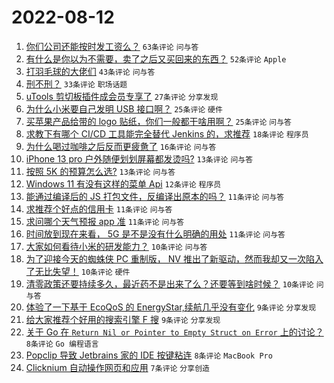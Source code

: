 # 2022-08-12

1. [你们公司还能按时发工资么？](https://www.v2ex.com/t/872355) `63条评论` `问与答`
1. [有什么是你以为不需要，卖了之后又买回来的东西？](https://www.v2ex.com/t/872328) `52条评论` `Apple`
1. [打羽毛球的大佬们](https://www.v2ex.com/t/872332) `43条评论` `问与答`
1. [刑不刑？](https://www.v2ex.com/t/872331) `33条评论` `职场话题`
1. [uTools 剪切板插件成会员专享了](https://www.v2ex.com/t/872348) `27条评论` `分享发现`
1. [为什么小米要自己发明 USB 接口啊？](https://www.v2ex.com/t/872394) `25条评论` `硬件`
1. [买苹果产品给带的 logo 贴纸，你们一般都干啥用啊？](https://www.v2ex.com/t/872346) `25条评论` `问与答`
1. [求教下有哪个 CI/CD 工具能完全替代 Jenkins 的，求推荐](https://www.v2ex.com/t/872380) `18条评论` `程序员`
1. [为什么喝过咖啡之后反而更疲惫了](https://www.v2ex.com/t/872379) `16条评论` `问与答`
1. [iPhone 13 pro 户外随便划划屏幕都发烫吗?](https://www.v2ex.com/t/872393) `13条评论` `问与答`
1. [按照 5K 的预算怎么选?](https://www.v2ex.com/t/872344) `13条评论` `问与答`
1. [Windows 11 有没有这样的菜单 Api](https://www.v2ex.com/t/872343) `12条评论` `程序员`
1. [能通过编译后的 JS 打包文件，反编译出原本的吗？](https://www.v2ex.com/t/872384) `11条评论` `问与答`
1. [求推荐个好点的信用卡](https://www.v2ex.com/t/872383) `11条评论` `问与答`
1. [求问哪个天气预报 app 准](https://www.v2ex.com/t/872368) `11条评论` `问与答`
1. [时间放到现在来看， 5G 是不是没有什么明确的用处](https://www.v2ex.com/t/872327) `11条评论` `问与答`
1. [大家如何看待小米的研发能力？](https://www.v2ex.com/t/872389) `10条评论` `问与答`
1. [为了迎接今天的蜘蛛侠 PC 重制版， NV 推出了新驱动，然而我却又一次陷入了无比失望！](https://www.v2ex.com/t/872351) `10条评论` `硬件`
1. [清零政策还要持续多久，最近药不是出来了么？还要等到啥时候？](https://www.v2ex.com/t/872342) `10条评论` `问与答`
1. [体验了一下基于 EcoQoS 的 EnergyStar,续航几乎没有变化](https://www.v2ex.com/t/872370) `9条评论` `分享发现`
1. [给大家推荐个好用的搜索引擎 F 搜](https://www.v2ex.com/t/872359) `9条评论` `分享发现`
1. [关于 Go 在 `Return Nil or Pointer to Empty Struct on Error` 上的讨论？](https://www.v2ex.com/t/872400) `8条评论` `Go 编程语言`
1. [Popclip 导致 Jetbrains 家的 IDE 按键粘连](https://www.v2ex.com/t/872347) `8条评论` `MacBook Pro`
1. [Clicknium 自动操作网页和应用](https://www.v2ex.com/t/872403) `7条评论` `分享创造`
